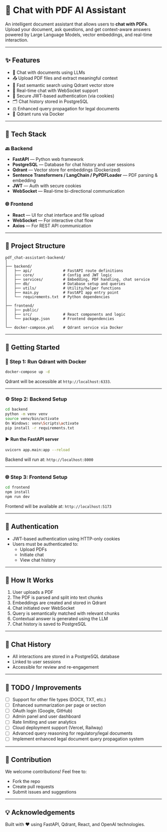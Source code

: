 # 📄 Chat with PDF AI Assistant

An intelligent document assistant that allows users to **chat with PDFs**. Upload your document, ask questions, and get context-aware answers powered by Large Language Models, vector embeddings, and real-time interaction.

---

## ✨ Features

- 🧠 Chat with documents using LLMs
- 📤 Upload PDF files and extract meaningful context
- 🔎 Fast semantic search using Qdrant vector store
- 💬 Real-time chat with WebSocket support
- 🔐 Secure JWT-based authentication (via cookies)
- 🗂️ Chat history stored in PostgreSQL
- ⚖️ Enhanced query propagation for legal documents
- 🐳 Qdrant runs via Docker

---

## 🧰 Tech Stack

### 🔙 Backend
- **FastAPI** — Python web framework
- **PostgreSQL** — Database for chat history and user sessions
- **Qdrant** — Vector store for embeddings (Dockerized)
- **Sentence Transformers / LangChain / PyPDFLoader** — PDF parsing & embedding
- **JWT** — Auth with secure cookies
- **WebSocket** — Real-time bi-directional communication

### 🌐 Frontend
- **React** — UI for chat interface and file upload
- **WebSocket** — For interactive chat flow
- **Axios** — For REST API communication

---

## 📁 Project Structure

```
pdf_chat-assistant-backend/
│
├── backend/
│   ├── api/              # FastAPI route definitions
│   ├── core/             # Config and JWT logic
│   ├── services/         # Embedding, PDF handling, chat service
│   ├── db/               # Database setup and queries
│   ├── utils/            # Utility/helper functions
│   ├── main.py           # FastAPI app entry point
│   └── requirements.txt  # Python dependencies
│
├── frontend/
│   ├── public/
│   ├── src/              # React components and logic
│   └── package.json      # Frontend dependencies
│
└── docker-compose.yml    # Qdrant service via Docker
```

---

## 🚀 Getting Started

### 🐳 Step 1: Run Qdrant with Docker

```bash
docker-compose up -d
```

Qdrant will be accessible at `http://localhost:6333`.

---

### ⚙️ Step 2: Backend Setup

```bash
cd backend
python -m venv venv
source venv/bin/activate  
On Windows: venv\Scripts\activate
pip install -r requirements.txt
```

#### ▶️ Run the FastAPI server

```bash
uvicorn app.main:app --reload
```

Backend will run at: `http://localhost:8000`

---

### 🌐 Step 3: Frontend Setup

```bash
cd frontend
npm install
npm run dev
```

Frontend will be available at: `http://localhost:5173`

---

## 🔐 Authentication

- JWT-based authentication using HTTP-only cookies
- Users must be authenticated to:
  - Upload PDFs
  - Initiate chat
  - View chat history

---

## 🧠 How It Works

1. User uploads a PDF
2. The PDF is parsed and split into text chunks
3. Embeddings are created and stored in Qdrant
4. Chat initiated over WebSocket
5. Query is semantically matched with relevant chunks
6. Contextual answer is generated using the LLM
7. Chat history is saved to PostgreSQL

---

## 📝 Chat History

- All interactions are stored in a PostgreSQL database
- Linked to user sessions
- Accessible for review and re-engagement

---

## 📌 TODO / Improvements

- [ ] Support for other file types (DOCX, TXT, etc.)
- [ ] Enhanced summarization per page or section
- [ ] OAuth login (Google, GitHub)
- [ ] Admin panel and user dashboard
- [ ] Rate limiting and user analytics
- [ ] Cloud deployment support (Vercel, Railway)
- [ ] Advanced query reasoning for regulatory/legal documents
- [ ] Implement enhanced legal document query propagation system

---

## 🤝 Contribution

We welcome contributions! Feel free to:
- Fork the repo
- Create pull requests
- Submit issues and suggestions

---



## 💡 Acknowledgements

Built with ❤️ using FastAPI, Qdrant, React, and OpenAI technologies.


